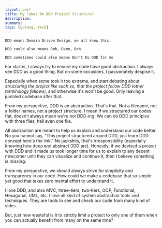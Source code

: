 ```yaml
---
layout: post
title: My Takes On DDD Project Structure?
description:
summary:
tags: [golang, tech]
---
```


`DDD means Domain Driven Design, we all knew this.`

`DDD could also means Doh, Damn, Doh`

`DDD sometimes could also means Don't Do DDD for me`

For starter, I always try to ensure my code have good abstraction. I always see DDD as a good thing. But on some occasions, I passionately despise it.

Especially when some took it too extreme, and start debating about _structuring the project like such so, that the project follow DDD (other terminology follows)_, and otherwise it's won't be good. Only leaving a jumbled codebase after that.

From my perspective, DDD is an abstraction. That's that. Not a filename, not a folder names, not a project structure. I mean if we structured our codes flat, doesn't always mean we're not DDD-ing. We can do DDD principles with three files, hell even one file.

All abstraction are meant to help us explain and understand our code better. No you cannot say, "This project structured around DDD, just learn DDD concept here's the link." No jackshits, that's irresponsibility (especially knowing how deep and abstract DDD are). Honestly, if we devised a project with DDD and it made us took longer time for us to explain to any decent newcomer until they can visualize and continue it, then I believe something is missing.

From my perspective, we should always strive for simplicity and transparency in our code. How could we make a codebase that so simple yet good that takes zero mental effort to understand it.

I love DDD, and also MVC, three-tiers, two-tiers, OOP, Functional, Hexagonal, UML, etc. I love all kind of system abstraction tools and techniques. They are tools to see and check our code from many kind of sides.

But, just how wasteful is it to strictly limit a project to only one of them when you can actually benefit from many on the same time?
